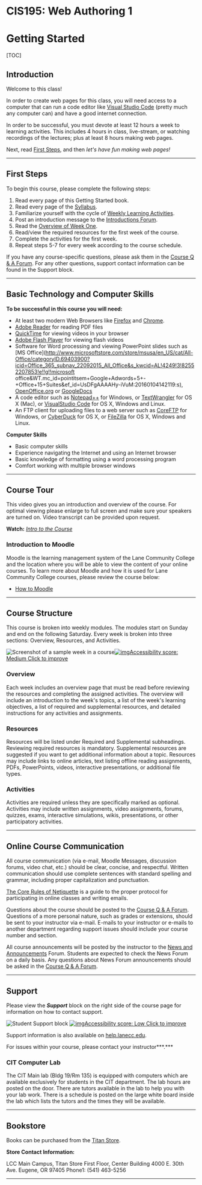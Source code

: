 # CIS195: Web Authoring 1

# Getting Started

[TOC]

## Introduction

Welcome to this class!

In order to create web pages for this class, you will need access to a computer that can run a code editor like [Visual Studio Code](https://code.visualstudio.com/) (pretty much any computer can) and have a good internet connection.

In order to be successful, you must devote at least 12 hours a week to learning activities. This includes 4 hours in class, live-stream, or watching recordings of the lectures; plus at least 8 hours making web pages.

Next, read [First Steps](https://classes.lanecc.edu/mod/book/view.php?id=2334923&chapterid=146643), and then *let's have fun making web pages!*

------

## First Steps

To begin this course, please complete the following steps:

1. Read every page of this Getting Started book.
2. Read every page of the [Syllabus](https://classes.lanecc.edu/mod/url/view.php?id=2334924).
3. Familiarize yourself with the cycle of [Weekly Learning Activities](https://lcc-cit.github.io/CIS195-CourseMaterials/CIS195_Syllabus.html#weekly_cycle).
4. Post an introduction message to the [Introductions Forum](https://classes.lanecc.edu/mod/hsuforum/view.php?id=2334926).
5. Read the [Overview of Week One](https://classes.lanecc.edu/mod/page/view.php?id=2334929).
6. Read/view the required resources for the first week of the course.
7. Complete the activities for the first week.
8. Repeat steps 5-7 for every week according to the course schedule.

If you have any course-specific questions, please ask them in the [Course Q & A Forum](https://classes.lanecc.edu/mod/hsuforum/view.php?id=2334927). For any other questions, support contact information can be found in the Support block.

------

## Basic Technology and Computer Skills

**To be successful in this course you will need:**

- At least two modern Web Browsers like [Firefox](https://www.mozilla.org/en-US/firefox/new/) and [Chrome](https://www.google.com/chrome/).
- [Adobe Reader](http://get.adobe.com/reader/) for reading PDF files
- [QuickTime](https://support.apple.com/downloads/quicktime) for viewing videos in your browser
- [Adobe Flash Player](http://www.adobe.com/products/flashplayer/) for viewing flash videos
- Software for Word processing and viewing PowerPoint slides such as [MS Office](http://www.microsoftstore.com/store/msusa/en_US/cat/All-Office/categoryID.69403900?icid=Office_365_subnav_22092015_All_Office&s_kwcid=AL!4249!3!82552207853!e!!g!!microsoft office&WT.mc_id=pointitsem+Google+Adwords+5+-+Office+15+Suites&ef_id=UsDFgAAAAHy-iVuM:20160104142119:s), [OpenOffice.org](http://download.openoffice.org/) or [GoogleDocs](https://www.google.com/accounts/ServiceLogin?service=writely&passive=1209600&continue=http://docs.google.com/&followup=http://docs.google.com/&ltmpl=homepage) 
- A code editor such as [Notepad++](https://notepad-plus-plus.org/) for Windows, or [TextWrangler](http://www.barebones.com/products/textwrangler/) for OS X (Mac), or [VisualStudio Code](https://code.visualstudio.com/) for OS X, Windows and Linux.
- An FTP client for uploading files to a web server such as [CoreFTP](http://coreftp.com/) for Windows, or [CyberDuck](https://cyberduck.io/) for OS X, or [FileZilla](https://filezilla-project.org/) for OS X, Windows and Linux.

**Computer Skills**

- Basic computer skills 
- Experience navigating the Internet and using an Internet browser
- Basic knowledge of formatting using a word processing program
- Comfort working with multiple browser windows

------

## Course Tour

This video gives you an introduction and overview of the course. For optimal viewing please enlarge to full screen and make sure your speakers are turned on. Video transcript can be provided upon request.

**Watch:** *[Intro to the Course](https://classes.lanecc.edu/mod/url/view.php?id=2334943)*

### Introduction to Moodle

Moodle is the learning management system of the Lane Community College and the location where you will be able to view the content of your online courses. To learn more about Moodle and how it is used for Lane Community College courses, please review the course below:

- [How to Moodle](https://classes.lanecc.edu/course/view.php?id=2637)

------

## Course Structure

This course is broken into weekly modules. The modules start on Sunday and end on the following Saturday. Every week is broken into three sections: Overview, Resources, and Activities.

![Screenshot of a sample week in a course](https://classes.lanecc.edu/pluginfile.php/3679833/mod_book/chapter/146640/CourseStructure.png)[![img](https://prod.ally.ac/static/ally-icon-indicator-medium-circle.4428c6d77d3c6c6de8a1cf6a36e70408.svg)Accessibility score: Medium Click to improve](https://classes.lanecc.edu/mod/book/view.php?id=2334923&chapterid=146640#)

### Overview

Each week includes an overview page that must be read before reviewing the resources and completing the assigned activities. The overview will include an introduction to the week's topics, a list of the week's learning objectives, a list of required and supplemental resources, and detailed instructions for any activities and assignments.

### Resources

Resources will be listed under Required and Supplemental subheadings. Reviewing required resources is mandatory. Supplemental resources are suggested if you want to get additional information about a topic. Resources may include links to online articles, text listing offline reading assignments, PDFs, PowerPoints, videos, interactive presentations, or additional file types.

### Activities

Activities are required unless they are specifically marked as optional. Activities may include written assignments, video assignments, forums, quizzes, exams, interactive simulations, wikis, presentations, or other participatory activities.

------

## Online Course Communication

All course communication (via e-mail, Moodle Messages, discussion forums, video chat, etc.) should be clear, concise, and respectful. Written communication should use complete sentences with standard spelling and grammar, including proper capitalization and punctuation.

[The Core Rules of Netiquette](http://www.albion.com/netiquette/corerules.html) is a guide to the proper protocol for participating in online classes and writing emails.

Questions about the course should be posted to the [Course Q & A Forum](https://classes.lanecc.edu/mod/hsuforum/view.php?id=2334927). Questions of a more personal nature, such as grades or extensions, should be sent to your instructor via e-mail. E-mails to your instructor or e-mails to another department regarding support issues should include your course number and section.

All course announcements will be posted by the instructor to the [News and Announcements](https://classes.lanecc.edu/mod/forum/view.php?id=2334925) Forum. Students are expected to check the News Forum on a daily basis. Any questions about News Forum announcements should be asked in the [Course Q & A Forum](https://classes.lanecc.edu/mod/hsuforum/view.php?id=2334927).

------

## Support

Please view the ***Support*** block on the right side of the course page for information on how to contact support. 

![Student Support block](https://classes.lanecc.edu/pluginfile.php/3679833/mod_book/chapter/146644/student_support_block.png) [![img](https://prod.ally.ac/static/ally-icon-indicator-low-circle.b7cd3e0c1511a1080fd322790193604f.svg)Accessibility score: Low Click to improve](https://classes.lanecc.edu/mod/book/view.php?id=2334923&chapterid=146644#)

Support information is also available on [help.lanecc.edu](https://help.lanecc.edu/).

For issues within your course, please contact your instructor***.***



### CIT Computer Lab

The CIT Main lab (Bldg 19/Rm 135) is equipped with computers which are available exclusively for students in the CIT department. The lab hours are posted on the door. There are tutors available in the lab to help you with your lab work. There is a schedule is posted on the large white board inside the lab which lists the tutors and the times they will be available.

------

## Bookstore

Books can be purchased from the [Titan Store](http://titanstore.lanecc.edu/home.aspx).  

**Store Contact Information:**

LCC Main Campus, Titan Store
First Floor, Center Building
4000 E. 30th Ave.
Eugene, OR 97405 
Phone1: (541) 463-5256

------

